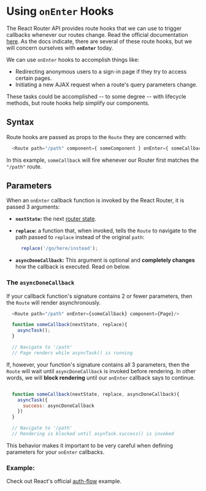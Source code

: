 # Using `onEnter` Hooks

The React Router API provides route hooks that we can use to trigger callbacks 
whenever our routes change. Read the official documentation [here](https://github.com/ReactTraining/react-router/blob/v3/docs/API.md#onenternextstate-replace-callback). 
As the docs indicate, there are several of these route hooks, but we will concern ourselves with **`onEnter`** today.

We can use `onEnter` hooks to accomplish things like:
  * Redirecting anonymous users to a sign-in page if they try to access certain 
  pages.
  * Initiating a new AJAX request when a route's query parameters change.

These tasks could be accomplished -- to some degree -- with lifecycle methods, but route hooks help simplify our components.

## Syntax

Route hooks are passed as props to the `Route` they are concerned with: 

```javascript
  <Route path="/path" component={ someComponent } onEnter={ someCallback } />
```

In this example, `someCallback` will fire whenever our Router first matches the `"/path"` route.

## Parameters

When an `onEnter` callback function is invoked by the React Router, it is passed 3 arguments:
  * **`nextState`:** the next [router state][router-state].
  * **`replace`:** a function that, when invoked, tells the `Route` to navigate 
  to the path passed to `replace` instead of the original `path`:

    ```javascript
      replace('/go/here/instead');
    ```
  * **`asyncDoneCallback`:** This argument is optional and **completely changes** how the callback is executed. Read on below.

### The `asyncDoneCallback`

If your callback function's signature contains 2 or fewer parameters, then the `Route` will render asynchronously.

  ```javascript
    <Route path="/path" onEnter={someCallback} component={Page}/>

    function someCallback(nextState, replace){
      asyncTask();
    }

    // Navigate to '/path'
    // Page renders while asyncTask() is running
  ```

If, however, your function's signature contains all 3 parameters, then the
`Route` will wait until `asyncDoneCallback` is invoked before rendering. In
other words, we will **block rendering** until our `onEnter` callback says to
continue.

  ```javascript

    function someCallback(nextState, replace, asyncDoneCallback){
      asyncTask({
        success: asyncDoneCallback
      })
    }

    // Navigate to '/path'
    // Rendering is blocked until asynTask.success() is invoked
  ```

This behavior makes it important to be very careful when defining parameters 
for your `onEnter` callbacks.

### Example:

Check out React's official [auth-flow][auth-flow] example.

[auth-flow]: https://github.com/reactjs/react-router/tree/efac1a8ff4c26d6b7379adf2ab903f1892276362/examples/auth-flow

[documentation]: https://github.com/reactjs/react-router/blob/master/docs/API.md#onenternextstate-replace-callback

[router-state]: https://github.com/reactjs/react-router/blob/master/docs/Glossary.md#routerstate
